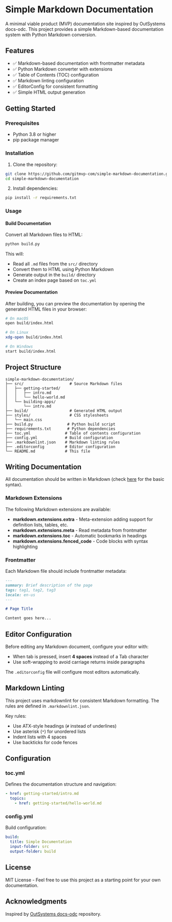 # Simple Markdown Documentation

A minimal viable product (MVP) documentation site inspired by OutSystems docs-odc. This project provides a simple Markdown-based documentation system with Python Markdown conversion.

## Features

- ✅ Markdown-based documentation with frontmatter metadata
- ✅ Python Markdown converter with extensions
- ✅ Table of Contents (TOC) configuration
- ✅ Markdown linting configuration
- ✅ EditorConfig for consistent formatting
- ✅ Simple HTML output generation

## Getting Started

### Prerequisites

- Python 3.8 or higher
- pip package manager

### Installation

1. Clone the repository:
```bash
git clone https://github.com/gitmvp-com/simple-markdown-documentation.git
cd simple-markdown-documentation
```

2. Install dependencies:
```bash
pip install -r requirements.txt
```

### Usage

#### Build Documentation

Convert all Markdown files to HTML:

```bash
python build.py
```

This will:
- Read all `.md` files from the `src/` directory
- Convert them to HTML using Python Markdown
- Generate output in the `build/` directory
- Create an index page based on `toc.yml`

#### Preview Documentation

After building, you can preview the documentation by opening the generated HTML files in your browser:

```bash
# On macOS
open build/index.html

# On Linux
xdg-open build/index.html

# On Windows
start build/index.html
```

## Project Structure

```
simple-markdown-documentation/
├── src/                    # Source Markdown files
│   ├── getting-started/
│   │   ├── intro.md
│   │   └── hello-world.md
│   └── building-apps/
│       └── intro.md
├── build/                  # Generated HTML output
├── styles/                 # CSS stylesheets
│   └── main.css
├── build.py               # Python build script
├── requirements.txt       # Python dependencies
├── toc.yml               # Table of contents configuration
├── config.yml            # Build configuration
├── .markdownlint.json    # Markdown linting rules
├── .editorconfig         # Editor configuration
└── README.md             # This file
```

## Writing Documentation

All documentation should be written in Markdown (check [here](https://daringfireball.net/projects/markdown/syntax) for the basic syntax).

### Markdown Extensions

The following Markdown extensions are available:

- **markdown.extensions.extra** - Meta-extension adding support for definition lists, tables, etc.
- **markdown.extensions.meta** - Read metadata from frontmatter
- **markdown.extensions.toc** - Automatic bookmarks in headings
- **markdown.extensions.fenced_code** - Code blocks with syntax highlighting

### Frontmatter

Each Markdown file should include frontmatter metadata:

```markdown
---
summary: Brief description of the page
tags: tag1, tag2, tag3
locale: en-us
---

# Page Title

Content goes here...
```

## Editor Configuration

Before editing any Markdown document, configure your editor with:

- When tab is pressed, insert **4 spaces** instead of a Tab character
- Use soft-wrapping to avoid carriage returns inside paragraphs

The `.editorconfig` file will configure most editors automatically.

## Markdown Linting

This project uses markdownlint for consistent Markdown formatting. The rules are defined in `.markdownlint.json`.

Key rules:
- Use ATX-style headings (`#` instead of underlines)
- Use asterisk (`*`) for unordered lists
- Indent lists with 4 spaces
- Use backticks for code fences

## Configuration

### toc.yml

Defines the documentation structure and navigation:

```yaml
- href: getting-started/intro.md
  topics:
    - href: getting-started/hello-world.md
```

### config.yml

Build configuration:

```yaml
build:
  title: Simple Documentation
  input-folder: src
  output-folder: build
```

## License

MIT License - Feel free to use this project as a starting point for your own documentation.

## Acknowledgments

Inspired by [OutSystems docs-odc](https://github.com/OutSystems/docs-odc) repository.
